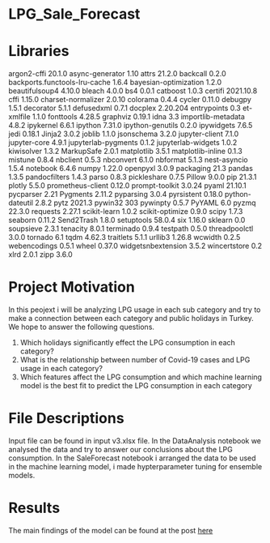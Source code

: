 # LPG_Sale_Forecast

# Libraries
argon2-cffi                   20.1.0
async-generator               1.10
attrs                         21.2.0
backcall                      0.2.0
backports.functools-lru-cache 1.6.4
bayesian-optimization         1.2.0
beautifulsoup4                4.10.0
bleach                        4.0.0
bs4                           0.0.1
catboost                      1.0.3
certifi                       2021.10.8
cffi                          1.15.0
charset-normalizer            2.0.10
colorama                      0.4.4
cycler                        0.11.0
debugpy                       1.5.1
decorator                     5.1.1
defusedxml                    0.7.1
docplex                       2.20.204
entrypoints                   0.3
et-xmlfile                    1.1.0
fonttools                     4.28.5
graphviz                      0.19.1
idna                          3.3
importlib-metadata            4.8.2
ipykernel                     6.6.1
ipython                       7.31.0
ipython-genutils              0.2.0
ipywidgets                    7.6.5
jedi                          0.18.1
Jinja2                        3.0.2
joblib                        1.1.0
jsonschema                    3.2.0
jupyter-client                7.1.0
jupyter-core                  4.9.1
jupyterlab-pygments           0.1.2
jupyterlab-widgets            1.0.2
kiwisolver                    1.3.2
MarkupSafe                    2.0.1
matplotlib                    3.5.1
matplotlib-inline             0.1.3
mistune                       0.8.4
nbclient                      0.5.3
nbconvert                     6.1.0
nbformat                      5.1.3
nest-asyncio                  1.5.4
notebook                      6.4.6
numpy                         1.22.0
openpyxl                      3.0.9
packaging                     21.3
pandas                        1.3.5
pandocfilters                 1.4.3
parso                         0.8.3
pickleshare                   0.7.5
Pillow                        9.0.0
pip                           21.3.1
plotly                        5.5.0
prometheus-client             0.12.0
prompt-toolkit                3.0.24
pyaml                         21.10.1
pycparser                     2.21
Pygments                      2.11.2
pyparsing                     3.0.4
pyrsistent                    0.18.0
python-dateutil               2.8.2
pytz                          2021.3
pywin32                       303
pywinpty                      0.5.7
PyYAML                        6.0
pyzmq                         22.3.0
requests                      2.27.1
scikit-learn                  1.0.2
scikit-optimize               0.9.0
scipy                         1.7.3
seaborn                       0.11.2
Send2Trash                    1.8.0
setuptools                    58.0.4
six                           1.16.0
sklearn                       0.0
soupsieve                     2.3.1
tenacity                      8.0.1
terminado                     0.9.4
testpath                      0.5.0
threadpoolctl                 3.0.0
tornado                       6.1
tqdm                          4.62.3
traitlets                     5.1.1
urllib3                       1.26.8
wcwidth                       0.2.5
webencodings                  0.5.1
wheel                         0.37.0
widgetsnbextension            3.5.2
wincertstore                  0.2
xlrd                          2.0.1
zipp                          3.6.0


# Project Motivation
In this peojext i will be analyzing LPG usage in each sub category and try to make a connection between each category and public holidays in Turkey. We hope to answer the following questions.
1.	Which holidays significantly effect the LPG consumption in each category?
2.	What is the relationship between number of Covid-19 cases and LPG usage in each category?
3.	Which features affect the LPG consumption and which machine learning model is the best fit to predict the LPG consumption in each category


# File Descriptions
Input file can be found in input v3.xlsx file.
In the DataAnalysis notebook we analysed the data and try to answer our conclusions about the LPG consumption.
In the SaleForecast notebook i arranged the data to be used in the machine learning model, i made hypterparameter tuning for ensemble models.

# Results
The main findings of the model can be found at the post [here]

[here]:https://medium.com/@rdvnmemis/lpg-sale-analysis-based-on-consumer-demand-and-price-forecast-6e6d375d8df


